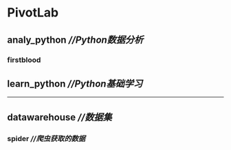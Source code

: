 # PivotLab

## analy_python *//Python数据分析*

### firstblood 

## learn_python *//Python基础学习*

---

## datawarehouse *//数据集*

### spider *//爬虫获取的数据*